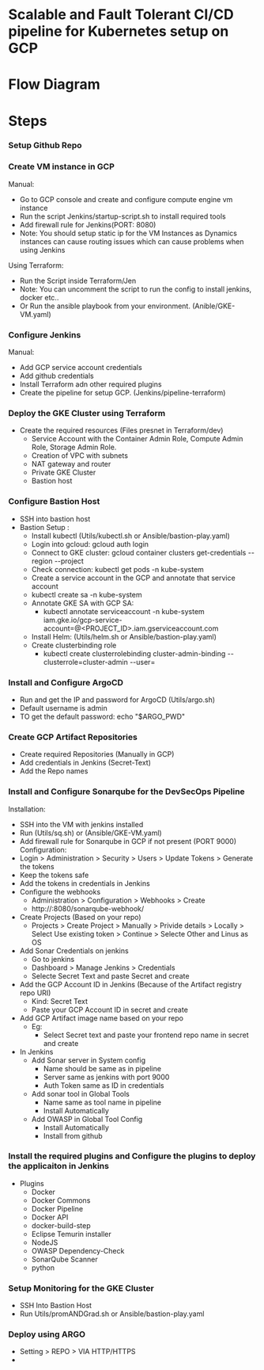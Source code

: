 # Scalable and Fault Tolerant CI/CD pipeline for Kubernetes setup on GCP


# Flow Diagram


# Steps


### Setup Github Repo

### Create VM instance in GCP
Manual:
- Go to GCP console and create and configure compute engine vm instance
- Run the script Jenkins/startup-script.sh to install required tools
- Add firewall rule for Jenkins(PORT: 8080)
- Note: You should setup static ip for the VM Instances as Dynamics instances can cause routing issues which can cause problems when using Jenkins

Using Terraform:
- Run the Script inside Terraform/Jen
- Note: You can uncomment the script to run the config to install jenkins, docker etc..
- Or Run the ansible playbook from your environment. (Anible/GKE-VM.yaml)

### Configure Jenkins
Manual:
- Add GCP service account credentials
- Add github credentials
- Install Terraform adn other required plugins
- Create the pipeline for setup GCP. (Jenkins/pipeline-terraform)

### Deploy the GKE Cluster using Terraform
- Create the required resources (Files presnet in Terraform/dev)
  - Service Account with the Container Admin Role, Compute Admin Role, Storage Admin Role.
  - Creation of VPC with subnets
  - NAT gateway and router
  - Private GKE Cluster
  - Bastion host

### Configure Bastion Host
- SSH into bastion host
- Bastion Setup :
  - Install kubectl (Utils/kubectl.sh or Ansible/bastion-play.yaml)
  - Login into gcloud: gcloud auth login
  - Connect to GKE cluster: gcloud container clusters get-credentials <cluster-name> --region <region> --project <project-name>
  - Check connection: kubectl get pods -n kube-system
  - Create a service account in the GCP and annotate that service account
  - kubectl create sa <gke-service-account-name> -n kube-system
  - Annotate GKE SA with GCP SA:
    - kubectl annotate serviceaccount <gke-service-account-name> -n kube-system iam.gke.io/gcp-service-account=<gke-service-account-name>@<PROJECT_ID>.iam.gserviceaccount.com
  - Install Helm: (Utils/helm.sh or Ansible/bastion-play.yaml)
  - Create clusterbinding role
    - kubectl create clusterrolebinding cluster-admin-binding --clusterrole=cluster-admin --user=<YOUR-USER-ID>


### Install and Configure ArgoCD
- Run and get the IP and password for ArgoCD (Utils/argo.sh)
- Default username is admin
- TO get the default password: echo "$ARGO_PWD"

### Create GCP Artifact Repositories
- Create required Repositories (Manually in GCP)
- Add credentials in Jenkins (Secret-Text)
- Add the Repo names

### Install and Configure Sonarqube for the DevSecOps Pipeline
Installation: 
- SSH into the VM with jenkins installed
- Run (Utils/sq.sh) or (Ansible/GKE-VM.yaml)
- Add firewall rule for Sonarqube in GCP if not present (PORT 9000)
Configuration:
- Login > Administration > Security > Users > Update Tokens > Generate the tokens
- Keep the tokens safe
- Add the tokens in credentials in Jenkins
- Configure the webhooks 
  - Administration > Configuration > Webhooks > Create
  - http://<jenkins-server-public-ip>:8080/sonarqube-webhook/
- Create Projects (Based on your repo)
  - Projects > Create Project > Manually > Privide details > Locally > Select Use existing token > Continue > Selecte Other and Linus as OS
- Add Sonar Credentials on jenkins 
  - Go to jenkins 
  - Dashboard > Manage Jenkins > Credentials
  - Selecte Secret Text and paste Secret and create
- Add the GCP Account ID in Jenkins (Because of the Artifact registry repo URI)
  - Kind: Secret Text
  - Paste your GCP Account ID in secret and create
- Add GCP Artifact image name based on your repo
  - Eg:
    - Select Secret text and paste your frontend repo name in secret and create
- In Jenkins
  - Add Sonar server in System config
    - Name should be same as in pipeline
    - Server same as jenkins with port 9000
    - Auth Token same as ID in credentials
  - Add sonar tool in Global Tools 
    - Name same as tool name in pipeline
    - Install Automatically
  - Add OWASP in Global Tool Config
    - Install Automatically 
    - Install from github



### Install the required plugins and Configure the plugins to deploy the applicaiton in Jenkins
- Plugins
  - Docker
  - Docker Commons
  - Docker Pipeline
  - Docker API
  - docker-build-step
  - Eclipse Temurin installer
  - NodeJS
  - OWASP Dependency-Check
  - SonarQube Scanner
  - python


### Setup Monitoring for the GKE Cluster
- SSH Into Bastion Host
- Run Utils/promANDGrad.sh or Ansible/bastion-play.yaml

### Deploy using ARGO
- Setting > REPO > VIA HTTP/HTTPS
- 